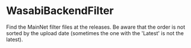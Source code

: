 # WasabiBackendFilter

Find the MainNet filter files at the releases. Be aware that the order is not sorted by the upload date (sometimes the one with the 'Latest' is not the latest). 
